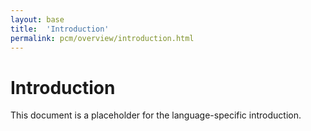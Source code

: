 ```yaml
---
layout: base
title:  'Introduction'
permalink: pcm/overview/introduction.html
---
```


# Introduction

This document is a placeholder for the language-specific introduction.
